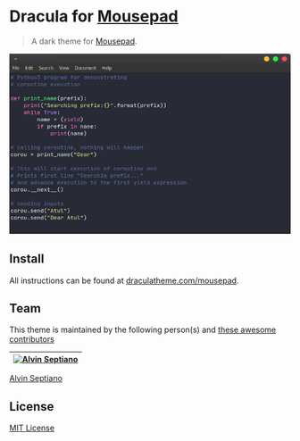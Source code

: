 # Dracula for [Mousepad](https://salsa.debian.org/xfce-team/apps/mousepad)

> A dark theme for [Mousepad](https://gitlab.xfce.org/apps/mousepad).

![Screenshot](./screenshot.png)

## Install

All instructions can be found at [draculatheme.com/mousepad](https://draculatheme.com/mousepad).

## Team

This theme is maintained by the following person(s) and [these awesome contributors](https://github.com/dracula/mousepad/graphs/contributors)

[![Alvin Septiano](https://github.com/alvinseptiano.png?size=100)](https://github.com/alvinseptiano) |
--- |
[Alvin Septiano](https://github.com/alvinseptiano)

## License

[MIT License](./LICENSE)
